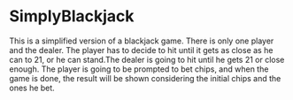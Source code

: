 # SimplyBlackjack

This is a simplified version of a blackjack game. There is only one player and the dealer. The player has to decide to hit until it gets as close as he can to 21, or he can stand.The dealer is going to hit until he gets 21 or close enough. The player is going to be prompted to bet chips, and when the game is done, the result will be shown considering the initial chips and the ones he bet.
